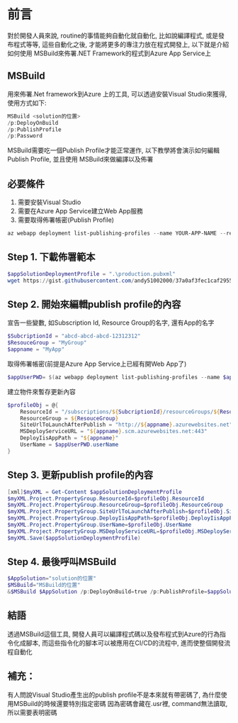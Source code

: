 # 前言

對於開發人員來說, routine的事情能夠自動化就自動化, 比如說編譯程式, 或是發布程式等等, 這些自動化之後, 才能將更多的專注力放在程式開發上, 以下就是介紹如何使用 MSBuild來佈署.NET Framework的程式到Azure App Service上


## MSBuild
用來佈署.Net framework到Azure 上的工具, 可以透過安裝Visual Studio來獲得, 使用方式如下:


```powershell
MSBuild <solution的位置>
/p:DeployOnBuild 
/p:PublishProfile
/p:Password
```


MSBuild需要吃一個Publish Profile才能正常運作, 以下教學將會演示如何編輯Publish Profile, 並且使用 MSBuild來做編譯以及佈署



## 必要條件

1. 需要安裝Visual Studio
2. 需要在Azure App Service建立Web App服務  
3. 需要取得佈署帳密(Publish Profile)


```powershell
az webapp deployment list-publishing-profiles --name YOUR-APP-NAME --resource-group YOUR-RESOURCE-GROUP 
```



## Step 1. 下載佈署範本

```powershell
$appSolutionDeploymentProfile = ".\production.pubxml"
wget https://gist.githubusercontent.com/andy51002000/37a0af3fec1caf2955f109c0b583b3e3/raw/9b2105abd05a304b8ea6045fe78c8de781f4d0a2/publish.pubxml -OutFile $appSolutionDeploymentProfile
```

## Step 2. 開始來編輯publish profile的內容

宣告一些變數, 如Subscription Id, Resource Group的名字, 還有App的名字


```powershell
$SubcriptionId = "abcd-abcd-abcd-12312312"
$ResouceGroup = "MyGroup"
$appname = "MyApp"
```

取得佈署帳密(前提是Azure App Service上已經有開Web App了)


```powershell
$appUserPWD= $(az webapp deployment list-publishing-profiles --name $appname --resource-group $ResouceGroup  --query '[0].{userPWD:userPWD, userName:userName}' -o json | ConvertFrom-Json )
```



建立物件來暫存更新內容


```powershell
$profileObj = @{
    ResourceId = "/subscriptions/${SubcriptionId}/resourceGroups/${ResouceGroup}/providers/Microsoft.Web/sites/${appname}"
    ResourceGroup = ${ResouceGroup}
    SiteUrlToLaunchAfterPublish = "http://${appname}.azurewebsites.net"
    MSDeployServiceURL = "${appname}.scm.azurewebsites.net:443"
    DeployIisAppPath = "${appname}"
    UserName = $appUserPWD.userName
}
```

## Step 3. 更新publish profile的內容

```powershell
[xml]$myXML = Get-Content $appSolutionDeploymentProfile
$myXML.Project.PropertyGroup.ResourceId=$profileObj.ResourceId
$myXML.Project.PropertyGroup.ResourceGroup=$profileObj.ResourceGroup
$myXML.Project.PropertyGroup.SiteUrlToLaunchAfterPublish=$profileObj.SiteUrlToLaunchAfterPublish
$myXML.Project.PropertyGroup.DeployIisAppPath=$profileObj.DeployIisAppPath
$myXML.Project.PropertyGroup.UserName=$profileObj.UserName
$myXML.Project.PropertyGroup.MSDeployServiceURL=$profileObj.MSDeployServiceURL
$myXML.Save($appSolutionDeploymentProfile)
```

## Step 4. 最後呼叫MSBuild

```powershell
$AppSolution="solution的位置"
$MSBuild="MSBuild的位置"
&$MSBuild $AppSolution /p:DeployOnBuild=true /p:PublishProfile=$appSolutionDeploymentProfile /p:Password="$($appUserPWD.userPWD)"
```



## 結語

透過MSBuild這個工具, 開發人員可以編譯程式碼以及發布程式到Azure的行為指令化成腳本, 而這些指令化的腳本可以被應用在CI/CD的流程中, 進而使整個開發流程自動化





## 補充：


有人問說Visual Studio產生出的publish profile不是本來就有帶密碼了, 為什麼使用MSBuild的時候還要特別指定密碼
因為密碼會藏在.usr裡, command無法讀取, 所以需要表明密碼









